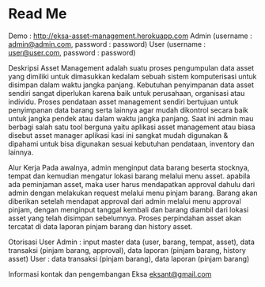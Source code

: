 # Read Me
Demo : <a href="http://eksa-asset-management.herokuapp.com" target="blank">http://eksa-asset-management.herokuapp.com</a>
Admin (username : admin@admin.com, password : password)
User (username : user@user.com, password : password)

Deskripsi
Asset Management adalah suatu proses pengumpulan data asset yang dimiliki untuk dimasukkan kedalam sebuah sistem komputerisasi untuk disimpan dalam waktu jangka panjang. Kebutuhan penyimpanan data asset sendiri sangat diperlukan karena baik untuk perusahaan, organisasi atau individu. Proses pendataan asset management sendiri bertujuan untuk penyimpanan data barang serta lainnya agar mudah dikontrol secara baik untuk jangka pendek atau dalam waktu jangka panjang. Saat ini admin mau berbagi salah satu tool berguna yaitu aplikasi asset management atau biasa disebut asset manager aplikasi kasi ini sangkat mudah digunakan & dipahami untuk bisa digunakan sesuai kebutuhan pendataan, inventory dan lainnya.

Alur Kerja
Pada awalnya, admin menginput data barang beserta stocknya, tempat dan kemudian mengatur lokasi barang melalui menu asset. apabila ada peminjaman asset, maka user harus mendapatkan approval dahulu dari admin dengan melakukan request melalui menu pinjam barang. Barang akan diberikan setelah mendapat approval dari admin melalui menu approval pinjam, dengan menginput tanggal kembali dan barang diambil dari lokasi asset yang telah disimpan sebelumnya. Proses perpindahan asset akan tercatat di data laporan pinjam barang dan history asset.

Otorisasi User
Admin : input master data (user, barang, tempat, asset), data transaksi (pinjam barang, approval), data laporan (pinjam barang, history asset)
User : data transaksi (pinjam barang), data laporan (pinjam barang)

Informasi kontak dan pengembangan
Eksa
eksant@gmail.com
